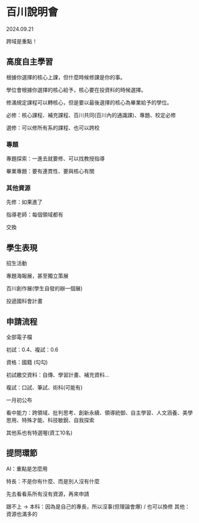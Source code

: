 # 百川說明會

2024.09.21

跨域是重點！

## 高度自主學習

根據你選擇的核心上課，但什麼時候修課是你的事。

學位會根據你選擇的核心給予，核心要在投資料的時候選擇。

修滿規定課程可以轉核心，但是要以最後選擇的核心為畢業給予的學位。

必修：核心課程、補充課程、百川共同(百川內的通識課)、專題、校定必修

選修：可以修所有系的課程、也可以跨校

### 專題

專題探索：一進去就要修、可以找教授指導

畢業專題：要有連貫性、要與核心有關

### 其他資源

先修：如果進了

指導老師：每個領域都有

交換

## 學生表現

招生活動

專題海報展，甚至獨立策展

百川創作展(學生自發的辦一個展)

投遞國科會計畫

## 申請流程

全部電子檔

初試：0.4、複試：0.6

資格：國籍 (勾勾)

初試繳交資料：自傳、學習計畫、補充資料...

複試：口試、筆試、術科(可能有)

一月初公布

看中能力：跨領域、批判思考、創新永續、領導統御、自主學習、人文涵養、美學思用、特殊才能、科技敏銳、自我探索

其他系也有特選喔(資工10名)

## 提問環節

AI：重點是怎麼用

特長：不是你有什麼、而是別人沒有什麼

先去看看系所有沒有資源，再來申請

跟不上 -> 本科：因為是自己的專長，所以沒事(但理論會爆) / 也可以換修 其他：資源也滿多的
